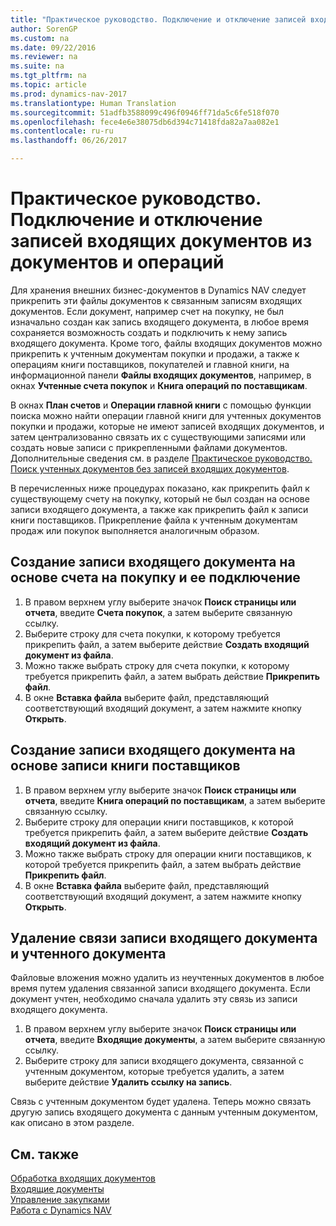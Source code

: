 ```yaml
---
title: "Практическое руководство. Подключение и отключение записей входящих документов из документов и операций"
author: SorenGP
ms.custom: na
ms.date: 09/22/2016
ms.reviewer: na
ms.suite: na
ms.tgt_pltfrm: na
ms.topic: article
ms.prod: dynamics-nav-2017
ms.translationtype: Human Translation
ms.sourcegitcommit: 51adfb3588099c496f0946ff71da5c6fe518f070
ms.openlocfilehash: fece4e6e38075db6d394c71418fda82a7aa082e1
ms.contentlocale: ru-ru
ms.lasthandoff: 06/26/2017

---
```


# <a name="how-to-connect-and-disconnect-incoming-document-records-from-documents-and-entries"></a>Практическое руководство. Подключение и отключение записей входящих документов из документов и операций
Для хранения внешних бизнес-документов в Dynamics NAV следует прикрепить эти файлы документов к связанным записям входящих документов. Если документ, например счет на покупку, не был изначально создан как запись входящего документа, в любое время сохраняется возможность создать и подключить к нему запись входящего документа. Кроме того, файлы входящих документов можно прикрепить к учтенным документам покупки и продажи, а также к операциям книги поставщиков, покупателей и главной книги, на информационной панели **Файлы входящих документов**, например, в окнах **Учтенные счета покупок** и **Книга операций по поставщикам**.

В окнах **План счетов** и **Операции главной книги** с помощью функции поиска можно найти операции главной книги для учтенных документов покупки и продажи, которые не имеют записей входящих документов, и затем централизованно связать их с существующими записями или создать новые записи с прикрепленными файлами документов. Дополнительные сведения см. в разделе [Практическое руководство. Поиск учтенных документов без записей входящих документов](across-how-find-posted-documents-without-income-document-records.md).

В перечисленных ниже процедурах показано, как прикрепить файл к существующему счету на покупку, который не был создан на основе записи входящего документа, а также как прикрепить файл к записи книги поставщиков. Прикрепление файла к учтенным документам продаж или покупок выполняется аналогичным образом.

## <a name="to-create-and-connect-an-incoming-document-record-from-a-purchase-invoice"></a>Создание записи входящего документа на основе счета на покупку и ее подключение
1. В правом верхнем углу выберите значок **Поиск страницы или отчета**, введите **Счета покупок**, а затем выберите связанную ссылку.
2. Выберите строку для счета покупки, к которому требуется прикрепить файл, а затем выберите действие **Создать входящий документ из файла**.
3. Можно также выбрать строку для счета покупки, к которому требуется прикрепить файл, а затем выбрать действие **Прикрепить файл**.
4. В окне **Вставка файла** выберите файл, представляющий соответствующий входящий документ, а затем нажмите кнопку **Открыть**.

## <a name="to-create-and-connect-an-incoming-document-record-from-a-vendor-ledger-entry"></a>Создание записи входящего документа на основе записи книги поставщиков
1. В правом верхнем углу выберите значок **Поиск страницы или отчета**, введите **Книга операций по поставщикам**, а затем выберите связанную ссылку.
2. Выберите строку для операции книги поставщиков, к которой требуется прикрепить файл, а затем выберите действие **Создать входящий документ из файла**.
3. Можно также выбрать строку для операции книги поставщиков, к которой требуется прикрепить файл, а затем выбрать действие **Прикрепить файл**.
4. В окне **Вставка файла** выберите файл, представляющий соответствующий входящий документ, а затем нажмите кнопку **Открыть**.

## <a name="to-remove-a-connection-from-an-incoming-document-record-to-a-posted-document"></a>Удаление связи записи входящего документа и учтенного документа
Файловые вложения можно удалить из неучтенных документов в любое время путем удаления связанной записи входящего документа. Если документ учтен, необходимо сначала удалить эту связь из записи входящего документа.

1. В правом верхнем углу выберите значок **Поиск страницы или отчета**, введите **Входящие документы**, а затем выберите связанную ссылку.
2. Выберите строку для записи входящего документа, связанной с учтенным документом, которые требуется удалить, а затем выберите действие **Удалить ссылку на запись**.

Связь с учтенным документом будет удалена. Теперь можно связать другую запись входящего документа с данным учтенным документом, как описано в этом разделе.

## <a name="see-also"></a>См. также  
[Обработка входящих документов](across-process-income-documents.md)  
[Входящие документы](across-income-documents.md)  
[Управление закупками](purchasing-manage-purchasing.md)  
[Работа с Dynamics NAV](ui-work-product.md)

